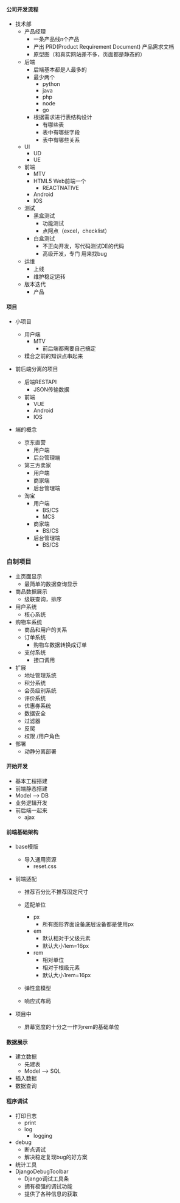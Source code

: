 #### 公司开发流程

- 技术部
  - 产品经理
    - 一条产品线n个产品
    - 产出 PRD(Product Requirement Document) 产品需求文档
    - 原型图（和真实网站差不多，页面都是静态的）
  - 后端
    - 后端基本都是人最多的
    - 最少两个
      - python
      - java
      - php
      - node
      - go
    - 根据需求进行表结构设计
      - 有哪些表
      - 表中有哪些字段
      - 表中有哪些关系
  - UI
    - UD
    - UE
  - 前端
    - MTV
    - HTML5 Web前端一个
      - REACTNATIVE
    - Android
    - IOS
  - 测试
    - 黑盒测试
      - 功能测试
      - 点阿点（excel，checklist）
    - 白盒测试
      - 不正向开发，写代码测试DE的代码
      - 高级开发，专门 用来找bug
  - 运维
    - 上线
    - 维护稳定运转
  - 版本迭代
    - 产品



#### 项目

- 小项目
  - 用户端
    - MTV
      - 前后端都需要自己搞定
  - 糅合之前的知识点串起来
- 前后端分离的项目
  - 后端RESTAPI
    - JSON传输数据
  - 前端
    - VUE
    - Android
    - IOS

- 端的概念
  - 京东直营
    - 用户端
    - 后台管理端
  - 第三方卖家
    - 用户端
    - 商家端
    - 后台管理端
  - 淘宝
    - 用户端
      - BS/CS
      - MCS
    - 商家端
      - BS/CS
    - 后台管理端
      - BS/CS 



### 自制项目

- 主页面显示
  - 最简单的数据查询显示
- 商品数据展示
  - 级联查询，排序
- 用户系统
  - 核心系统
- 购物车系统
  - 商品和用户的关系
  - 订单系统
    - 购物车数据转换成订单
  - 支付系统
    - 接口调用
- 扩展
  - 地址管理系统
  - 积分系统
  - 会员级别系统
  - 评价系统
  - 优惠券系统
  - 数据安全
  - 过滤器
  - 反爬
  - 权限 /用户角色
- 部署
  - 动静分离部署



#### 开始开发

- 基本工程搭建
- 前端静态搭建
- Model --> DB
- 业务逻辑开发
- 前后端一起来
  - ajax



#### 前端基础架构

- base模版

  - 导入通用资源
    - reset.css

- 前端适配

  - 推荐百分比不推荐固定尺寸
  - 适配单位
    - px
      - 所有图形界面设备底层设备都是使用px
    - em
      - 默认相对于父级元素
      - 默认大小1em=16px
    - rem
      - 相对单位
      - 相对于根级元素
      - 默认大小1rem=16px

  - 弹性盒模型
  - 响应式布局

- 项目中
  - 屏幕宽度的十分之一作为rem的基础单位



#### 数据展示

- 建立数据
  - 先建表 
  - Model -->  SQL
- 插入数据
- 数据查询



#### 程序调试

- 打印日志
  - print
  - log
    - logging
- debug
  - 断点调试
  - 解决稳定复现bug的好方案
- 统计工具
- DjangoDebugToolbar
  - Django调试工具条
  - 拥有极强的调试功能
  - 提供了各种信息的获取

